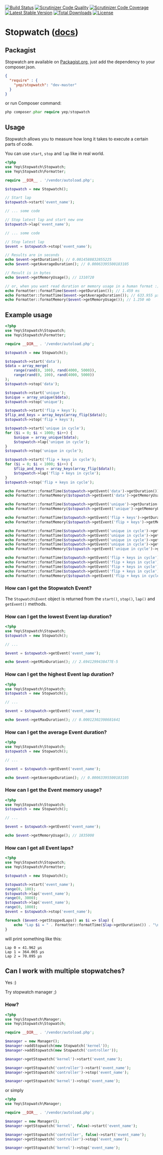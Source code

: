 [![Build Status](https://travis-ci.org/YepFoundation/stopwatch.svg?branch=master)](https://travis-ci.org/YepFoundation/stopwatch)
[![Scrutinizer Code Quality](https://scrutinizer-ci.com/g/YepFoundation/stopwatch/badges/quality-score.png?b=master)](https://scrutinizer-ci.com/g/YepFoundation/stopwatch/?branch=master)
[![Scrutinizer Code Coverage](https://scrutinizer-ci.com/g/YepFoundation/stopwatch/badges/coverage.png?b=master)](https://scrutinizer-ci.com/g/YepFoundation/stopwatch/?branch=master)
[![Latest Stable Version](https://poser.pugx.org/yep/stopwatch/v/stable)](https://packagist.org/packages/yep/stopwatch)
[![Total Downloads](https://poser.pugx.org/yep/stopwatch/downloads)](https://packagist.org/packages/yep/stopwatch)
[![License](https://poser.pugx.org/yep/stopwatch/license)](https://github.com/YepFoundation/stopwatch/blob/master/LICENSE.md)

# Stopwatch ([docs](http://yepfoundation.github.io/stopwatch))

## Packagist
Stopwatch are available on [Packagist.org](https://packagist.org/packages/yep/stopwatch),
just add the dependency to your composer.json.

```json
{
  "require" : {
    "yep/stopwatch": "dev-master"
  }
}
```

or run Composer command:

```php
php composer.phar require yep/stopwatch
```

## Usage
Stopwatch allows you to measure how long it takes to execute a certain parts of code.

You can use `start`, `stop` and `lap` like in real world.

```php
<?php
use Yep\Stopwatch\Stopwatch;
use Yep\Stopwatch\Formatter;

require __DIR__ . '/vendor/autoload.php';

$stopwatch = new Stopwatch();

// Start lap
$stopwatch->start('event_name');

// ... some code

// Stop latest lap and start new one
$stopwatch->lap('event_name');

// ... some code

// Stop latest lap
$event = $stopwatch->stop('event_name');

// Results are in seconds
echo $event->getDuration(); // 0.0014588832855225
echo $event->getAverageDuration(); // 0.00063395500183105

// Result is in bytes
echo $event->getMemoryUsage(); // 1310720

// or, when you want read duration or memory usage in a human format :)
echo Formatter::formatTime($event->getDuration()); // 1.459 ms
echo Formatter::formatTime($event->getAverageDuration()); // 633.955 μs
echo Formatter::formatMemory($event->getMemoryUsage()); // 1.250 mb
```

## Example usage
```php
<?php
use Yep\Stopwatch\Stopwatch;
use Yep\Stopwatch\Formatter;

require __DIR__ . '/vendor/autoload.php';

$stopwatch = new Stopwatch();

$stopwatch->start('data');
$data = array_merge(
	range(rand(0, 100), rand(4000, 5000)),
	range(rand(0, 100), rand(4000, 5000))
);
$stopwatch->stop('data');

$stopwatch->start('unique');
$unique = array_unique($data);
$stopwatch->stop('unique');

$stopwatch->start('flip + keys');
$flip_and_keys = array_keys(array_flip($data));
$stopwatch->stop('flip + keys');

$stopwatch->start('unique in cycle');
for ($i = 0; $i < 1000; $i++) {
	$unique = array_unique($data);
	$stopwatch->lap('unique in cycle');
}
$stopwatch->stop('unique in cycle');

$stopwatch->start('flip + keys in cycle');
for ($i = 0; $i < 1000; $i++) {
	$flip_and_keys = array_keys(array_flip($data));
	$stopwatch->lap('flip + keys in cycle');
}
$stopwatch->stop('flip + keys in cycle');

echo Formatter::formatTime($stopwatch->getEvent('data')->getDuration()); // 1.707 ms
echo Formatter::formatMemory($stopwatch->getEvent('data')->getMemoryUsage()); // 1.750 mb

echo Formatter::formatTime($stopwatch->getEvent('unique')->getDuration()); // 47.297 ms
echo Formatter::formatMemory($stopwatch->getEvent('unique')->getMemoryUsage()); // 1.750 mb

echo Formatter::formatTime($stopwatch->getEvent('flip + keys')->getDuration()); // 1.153 ms
echo Formatter::formatMemory($stopwatch->getEvent('flip + keys')->getMemoryUsage()); // 2.250 mb

echo Formatter::formatTime($stopwatch->getEvent('unique in cycle')->getDuration()); // 48.365 s
echo Formatter::formatTime($stopwatch->getEvent('unique in cycle')->getMinDuration()); // 22.173 μs
echo Formatter::formatTime($stopwatch->getEvent('unique in cycle')->getMaxDuration()); // 83.298 ms
echo Formatter::formatTime($stopwatch->getEvent('unique in cycle')->getAverageDuration()); // 48.302 ms
echo Formatter::formatMemory($stopwatch->getEvent('unique in cycle')->getMemoryUsage()); // 2.500 mb

echo Formatter::formatTime($stopwatch->getEvent('flip + keys in cycle')->getDuration()); // 1.386 s
echo Formatter::formatTime($stopwatch->getEvent('flip + keys in cycle')->getMinDuration()); // 12.159 μs
echo Formatter::formatTime($stopwatch->getEvent('flip + keys in cycle')->getMaxDuration()); // 1.878 ms
echo Formatter::formatTime($stopwatch->getEvent('flip + keys in cycle')->getAverageDuration()); // 1.375 ms
echo Formatter::formatMemory($stopwatch->getEvent('flip + keys in cycle')->getMemoryUsage()); // 3.250 mb
```

### How can I get the Stopwatch Event?
The `Stopwatch\Event` object is returned from the `start()`, `stop()`, `lap()` and `getEvent()` methods.

### How can I get the lowest Event lap duration?
```php
<?php
use Yep\Stopwatch\Stopwatch;
$stopwatch = new Stopwatch();

// ...

$event = $stopwatch->getEvent('event_name');

echo $event->getMinDuration(); // 2.6941299438477E-5
```

### How can I get the highest Event lap duration?
```php
<?php
use Yep\Stopwatch\Stopwatch;
$stopwatch = new Stopwatch();

// ...

$event = $stopwatch->getEvent('event_name');

echo $event->getMaxDuration(); // 0.00012302398681641
```

### How can I get the average Event duration?
```php
<?php
use Yep\Stopwatch\Stopwatch;
$stopwatch = new Stopwatch();

// ...

$event = $stopwatch->getEvent('event_name');

echo $event->getAverageDuration(); // 0.00063395500183105
```

### How can I get the Event memory usage?
```php
<?php
use Yep\Stopwatch\Stopwatch;
$stopwatch = new Stopwatch();

// ...

$event = $stopwatch->getEvent('event_name');

echo $event->getMemoryUsage(); // 1835008
```

### How can I get all Event laps?
```php
<?php
use Yep\Stopwatch\Stopwatch;
use Yep\Stopwatch\Formatter;

$stopwatch = new Stopwatch();

$stopwatch->start('event_name');
range(0, 100);
$stopwatch->lap('event_name');
range(0, 3000);
$stopwatch->lap('event_name');
range(0, 1000);
$event = $stopwatch->stop('event_name');

foreach ($event->getStoppedLaps() as $i => $lap) {
	echo "Lap $i = " . Formatter::formatTime($lap->getDuration()) . "\n";
}
```

will print something like this:
```
Lap 0 = 41.962 μs
Lap 1 = 364.065 μs
Lap 2 = 70.095 μs
```

## Can I work with multiple stopwatches?
Yes :)

Try stopwatch manager ;)


### How?
```php
<?php
use Yep\Stopwatch\Manager;
use Yep\Stopwatch\Stopwatch;

require __DIR__ . '/vendor/autoload.php';

$manager = new Manager();
$manager->addStopwatch(new Stopwatch('kernel'));
$manager->addStopwatch(new Stopwatch('controller'));

$manager->getStopwatch('kernel')->start('event_name');

$manager->getStopwatch('controller')->start('event_name');
$manager->getStopwatch('controller')->stop('event_name');

$manager->getStopwatch('kernel')->stop('event_name');
```

or simply

```php
<?php
use Yep\Stopwatch\Manager;

require __DIR__ . '/vendor/autoload.php';

$manager = new Manager();
$manager->getStopwatch('kernel', false)->start('event_name');

$manager->getStopwatch('controller', false)->start('event_name');
$manager->getStopwatch('controller')->stop('event_name');

$manager->getStopwatch('kernel')->stop('event_name');
```
